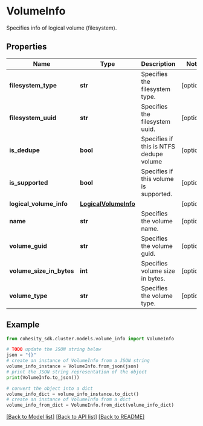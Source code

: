 # VolumeInfo

Specifies info of logical volume (filesystem).

## Properties

Name | Type | Description | Notes
------------ | ------------- | ------------- | -------------
**filesystem_type** | **str** | Specifies the filesystem type. | [optional] 
**filesystem_uuid** | **str** | Specifies the filesystem uuid. | [optional] 
**is_dedupe** | **bool** | Specifies if this is NTFS dedupe volume | [optional] 
**is_supported** | **bool** | Specifies if this volume is supported. | [optional] 
**logical_volume_info** | [**LogicalVolumeInfo**](LogicalVolumeInfo.md) |  | [optional] 
**name** | **str** | Specifies the volume name. | [optional] 
**volume_guid** | **str** | Specifies the volume guid. | [optional] 
**volume_size_in_bytes** | **int** | Specifies volume size in bytes. | [optional] 
**volume_type** | **str** | Specifies the volume type. | [optional] 

## Example

```python
from cohesity_sdk.cluster.models.volume_info import VolumeInfo

# TODO update the JSON string below
json = "{}"
# create an instance of VolumeInfo from a JSON string
volume_info_instance = VolumeInfo.from_json(json)
# print the JSON string representation of the object
print(VolumeInfo.to_json())

# convert the object into a dict
volume_info_dict = volume_info_instance.to_dict()
# create an instance of VolumeInfo from a dict
volume_info_from_dict = VolumeInfo.from_dict(volume_info_dict)
```
[[Back to Model list]](../README.md#documentation-for-models) [[Back to API list]](../README.md#documentation-for-api-endpoints) [[Back to README]](../README.md)


